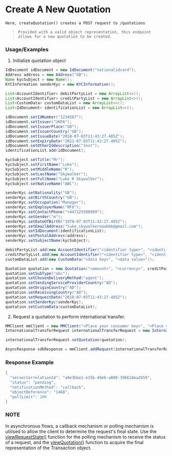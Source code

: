 # Create A New Quotation

`Here, createQuotation() creates a POST request to /quotations`

> `Provided with a valid object representation, this endpoint allows for a new quotation to be created.`

### Usage/Examples

1. Initialize quotation object
```java
IdDocument idDocument = new IdDocument("nationalidcard");
Address address = new Address("GB");
Name kycSubject = new Name();
KYCInformation senderKyc = new KYCInformation();

List<AccountIdentifier> debitPartyList = new ArrayList<>();
List<AccountIdentifier> creditPartyList = new ArrayList<>();
List<CustomData> customDataList = new ArrayList<>();
List<IdDocument> identificationList = new ArrayList<>();

idDocument.setIdNumber("1234567");
idDocument.setIssuer("UKPA");
idDocument.setIssuerPlace("GB");
idDocument.setIssuerCountry("GB");
idDocument.setIssueDate("2018-07-03T11:43:27.405Z");
idDocument.setExpiryDate("2021-07-03T11:43:27.405Z");
idDocument.setOtherIddescription("test");
identificationList.add(idDocument);

kycSubject.setTitle("Mr");
kycSubject.setFirstName("Luke");
kycSubject.setMiddleName("R");
kycSubject.setLastName("Skywalker");
kycSubject.setFullName("Luke R Skywalker");
kycSubject.setNativeName("ABC");

senderKyc.setNationality("GB");
senderKyc.setBirthCountry("GB");
senderKyc.setOccupation("Manager");
senderKyc.setEmployerName("MFX");
senderKyc.setContactPhone("+447125588999");
senderKyc.setGender("m");
senderKyc.setDateOfBirth("1970-07-03T11:43:27.405Z");
senderKyc.setEmailAddress("luke.skywalkeraaabbb@gmail.com");
senderKyc.setIdDocument(identificationList);
senderKyc.setPostalAddress(address);
senderKyc.setSubjectName(kycSubject);

debitPartyList.add(new AccountIdentifier("<identifier type>", "<identifier>"));
creditPartyList.add(new AccountIdentifier("<identifier type>", "<identifier>"));
customDataList.add(new CustomData("<data key>", "<data value>"));

Quotation quotation = new Quotation("<amount>", "<currency>", creditPartyList, debitPartyList);
quotation.setSubType("abc");
quotation.setChosenDeliveryMethod("agent");
quotation.setSendingServiceProviderCountry("AD");
quotation.setOriginCountry("AD");
quotation.setReceivingCountry("AD");
quotation.setRequestDate("2018-07-03T11:43:27.405Z");
quotation.setSenderKyc(senderKyc);
quotation.setCustomData(customDataList);
``` 

2. Request a quotation to perform international transfer.

```java
MMClient mmClient = new MMClient("<Place your consumer key>", "<Place your consumer secret>", "<Place your API key>");
InternationalTransferRequest internationalTransferRequest = new InternationalTransferRequest();

internationalTransferRequest.setQuotation(quotation);

AsyncResponse sdkResponse = mmClient.addRequest(internationalTransferRequest).addCallBack("<Place your callback URL>").createQuotation();
```

### Response Example

```java
{
  "serverCorrelationId": "a9e3bbe1-e15b-49eb-a800-396618ea2659",
  "status": "pending",
  "notificationMethod": "callback",
  "objectReference": "1468",
  "pollLimit": 100
}
```

### NOTE

In asynchronous flows, a callback mechanism or polling mechanism is utilised to allow the client to determine the request's final state.
Use the <a href="viewRequestState.Readme.md">viewRequestState()</a> function for the polling mechanism to receive the status of a request, and the <a href="viewQuotation.Readme.md">viewQuotation()</a>
function to acquire the final representation of the Transaction object.